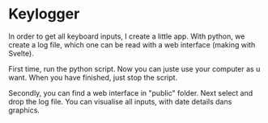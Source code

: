 # Keylogger

In order to get all keyboard inputs, I create a little app.
With python, we create a log file, which one can be read with a web interface (making with Svelte).

First time, run the python script. Now you can juste use your computer as u want. When you have finished, just stop the script.

Secondly, you can find a web interface in "public" folder. Next select and drop the log file.
You can visualise all inputs, with date details dans graphics.
